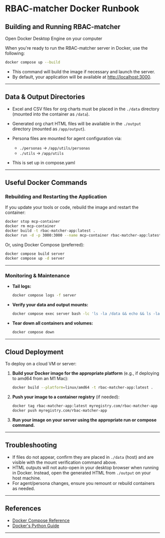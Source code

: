 # RBAC-matcher Docker Runbook

## Building and Running RBAC-matcher
Open Docker Desktop Engine on your computer

When you're ready to run the RBAC-matcher server in Docker, use the following:

```bash
docker compose up --build
```

- This command will build the image if necessary and launch the server.
- By default, your application will be available at [http://localhost:3000](http://localhost:3000).

---

## Data & Output Directories

- Excel and CSV files for org charts must be placed in the `./data` directory (mounted into the container as `/data`).
- Generated org chart HTML files will be available in the `./output` directory (mounted as `/app/output`).
- Persona files are mounted for agent configuration via:
  - `./personas` → `/app/utils/personas`
  - `./utils`     → `/app/utils`
  
- This is set up in compose.yaml

---

## Useful Docker Commands

### Rebuilding and Restarting the Application

If you update your tools or code, rebuild the image and restart the container:

```bash
docker stop mcp-container
docker rm mcp-container
docker build -t rbac-matcher-app:latest .
docker run -d -p 3000:3000 --name mcp-container rbac-matcher-app:latest
```

Or, using Docker Compose (preferred):

```bash
docker compose build server
docker compose up -d server
```

---

### Monitoring & Maintenance

- **Tail logs:**  
  ```bash
  docker compose logs -f server
  ```

- **Verify your data and output mounts:**  
  ```bash
  docker compose exec server bash -lc 'ls -la /data && echo && ls -la /app/output'
  ```

- **Tear down all containers and volumes:**  
  ```bash
  docker compose down
  ```

---

## Cloud Deployment

To deploy on a cloud VM or server:

1. **Build your Docker image for the appropriate platform** (e.g., if deploying to amd64 from an M1 Mac):
    ```bash
    docker build --platform=linux/amd64 -t rbac-matcher-app:latest .
    ```

2. **Push your image to a container registry** (if needed):
    ```bash
    docker tag rbac-matcher-app:latest myregistry.com/rbac-matcher-app
    docker push myregistry.com/rbac-matcher-app
    ```

3. **Run your image on your server using the appropriate run or compose command.**

---

## Troubleshooting

- If files do not appear, confirm they are placed in `./data` (host) and are visible with the mount verification command above.
- HTML outputs will not auto-open in your desktop browser when running in Docker. Instead, open the generated HTML from `./output` on your host machine.
- For agent/persona changes, ensure you remount or rebuild containers as needed.

---

## References

- [Docker Compose Reference](https://docs.docker.com/compose/compose-file/)
- [Docker's Python Guide](https://docs.docker.com/language/python/)

---